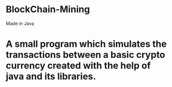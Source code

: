 # BlockChain-Mining
Made in Java

# A small program which simulates the transactions between a basic crypto currency created with the help of java and its libraries.
